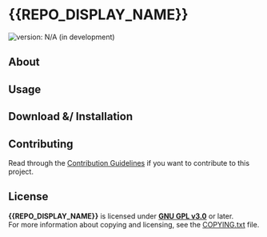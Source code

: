 # {{REPO_DISPLAY_NAME}} #

[version_shield]: https://img.shields.io/badge/version-N%2FA_(in_development)-important.svg
![version: N/A (in development)][version_shield]

<!--
[version_shield]: https://img.shields.io/badge/version-{{CURRENT_VERSION_NAME}}-informational.svg
[release_page]: https://github.com/mfederczuk/{{GITHUB_REPO_NAME}}/releases/tag/v{{CURRENT_VERSION_NAME}} "Release v{{CURRENT_VERSION_NAME}}"
[![version: {{CURRENT_VERSION_NAME}}][version_shield]][release_page]
[![Changelog](https://img.shields.io/badge/-Changelog-informational.svg)](CHANGELOG.md "Changelog")
-->

## About ##

> <!-- TODO: one liner -->

<!-- TODO: description -->

## Usage ##

<!-- TODO: usage -->

## Download &/ Installation ##

<!--
	TODO: download and/or installation (may be omitted)
	      * use "download" when it needs to be manually downloaded (from GitHub, using wget/cURL or cloning the repo)
	      * use "installation" when there is some process (either automatic or manual) to install the software to some
	        location (e.g.: npm, make, ...)
-->

## Contributing ##

Read through the [Contribution Guidelines](CONTRIBUTING.md) if you want to contribute to this project.

## License ##

**{{REPO_DISPLAY_NAME}}** is licensed under [**GNU GPL v3.0**](licenses/GNU-GPL-v3.0.txt) or later.  
For more information about copying and licensing, see the [COPYING.txt](COPYING.txt) file.
